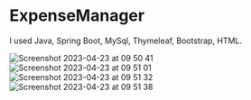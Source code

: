 # ExpenseManager

I used Java, Spring Boot, MySql, Thymeleaf, Bootstrap, HTML.


![Screenshot 2023-04-23 at 09 50 41](https://user-images.githubusercontent.com/107129687/233827120-3593bb2d-e8ff-422d-8d42-1e83d5edacce.png)
![Screenshot 2023-04-23 at 09 51 01](https://user-images.githubusercontent.com/107129687/233827123-67ecafbe-a222-4c6d-9b4d-a4b8fc8f5e15.png)
![Screenshot 2023-04-23 at 09 51 32](https://user-images.githubusercontent.com/107129687/233827129-d706c072-81c6-48c7-817c-642b18fc5611.png)
![Screenshot 2023-04-23 at 09 51 38](https://user-images.githubusercontent.com/107129687/233827131-529e7091-634d-45cd-8c23-8a9a0d832ff4.png)
